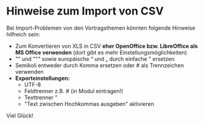 Hinweise zum Import von CSV
===========================

Bei Import-Problemen von den Vortragsthemen könnten folgende Hinweise hilfreich sein:

- Zum Konvertieren von XLS in CSV **eher OpenOffice bzw. LibreOffice als MS Office verwenden** (dort gibt es mehr Einstellungsmöglichkeiten)
- "" und """ sowie europäische “ und „ durch einfache " ersetzen
- Semikoli entweder durch Komma ersetzen oder # als Trennzeichen verwenden
- **Exporteinstellungen:**
	- UTF-8
	- Feldtrenner z.B. # (in Modul eintragen!)
	- Texttrenner "
	- "Text zwischen Hochkommas ausgeben" aktivieren

Viel Glück!